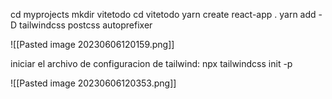 cd myprojects
mkdir vitetodo
cd vitetodo
yarn create react-app .
yarn add -D tailwindcss postcss autoprefixer

![[Pasted image 20230606120159.png]]

iniciar el archivo de configuracion de tailwind:
npx tailwindcss init -p

![[Pasted image 20230606120353.png]]

